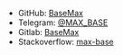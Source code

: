 *   GitHub: [BaseMax](https://github.com/basemax)
*   Telegram: [@MAX\_BASE](https://t.me/MAX_BASE)
*   Gitlab: [BaseMax](https://gitlab.com/BaseMax)
*   Stackoverflow: [max-base](https://stackoverflow.com/users/10096230/max-base)
